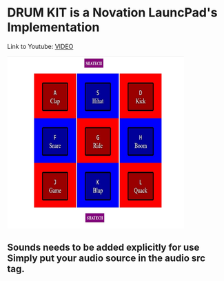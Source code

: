 # DRUM KIT is a Novation LauncPad's Implementation
Link to Youtube: <a href="https://www.youtube.com/watch?v=UsNCpCf6CAc"> VIDEO </a>

<img height=400px width=410px src="https://github.com/ShivamS2201/WEB-DEV/blob/main/DRUM-KIT/drum-SS.JPG">



## Sounds needs to be added explicitly for use Simply put your audio source in the audio src tag.

